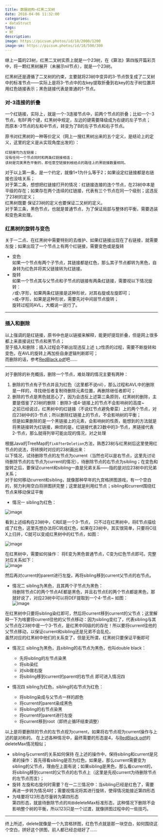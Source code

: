 ```yaml
---
title: 数据结构—红黑二叉树
date: 2018-04-06 11:32:00
categories:
- dataStruct
tags:
- 树
description:
image: https://picsum.photos/id/18/2000/1200
image-sm: https://picsum.photos/id/18/500/300
---  
```


继上一篇的23树，红黑二叉树实质上就是一个23树，在《算法》第四版开篇彩页中，将一颗红黑树展开（未展示nil节点），就是一个23树。  

红黑树还是遵循了二叉树的约束，主要就将23树中变异的3-节点恢复成了二叉树中的标准节点——实际上是将3-节点中的左key提取折叠到右key的左子树位置并用红色链接表示；黑色链接代表是普通的1-节点。
### 对-3连接的折叠  
一个红链接，实际上，就是一个-3连接节点中，前两个节点的折叠；比如一个-3节点，有BF两个键，红黑树中规定，左边的键需要降级成为右键的左子节点；  
而原本-3节点的左和中节点，转变为了B的左子节点和右子节点。  

原书对红黑树的一种等价定义（网上一搜红黑树出来的五个定义，是结论上的定义，这里的定义是从实现角度出发的）：  
```text
红链接均为左链接；
没有任何一个节点同时和两条红链接相连；
该树是完美黑色平衡的，即任意空链接到根结点的路径上的黑链接数量相同。
```
对于以上第一条，是一个约定，就像1+1为什么等于2；如果设定红链接都是右链接也没啥关系；  
对于第二条，想想把红链接打开的情况：红链接连接的连个节点，在23树中本是平级的存在；如果存在两个连续的红链接，代表有三个节点在同一个级别；这违反了23树的定义；  
红黑树既要 保证23树的定义也要保证二叉树的定义。  
对于第三条，黑色节点，也就是普通节点，为了保证局部与整体的平衡，需要选装和变色来处理。

### 红黑树的旋转与变色  
关于一二点、在红黑树中需要特别的去维护、如果红链接出现在了右链接，就需要左旋；如果出现了一个节点上有两个红链接，需要变色或是旋转

- 变色  
如果一个节点有两个子节点，其链接都是红色，那么其子节点都转为黑色，自身转为红色并将其父链接转为红链接。  
- 旋转  
如果一个节点其与父节点和子节点的链接有两条红链接，需要视以下情况旋转：  
`/`或`\`字形，如果两条红链接是这种形状，对其右旋或左旋即可；  
`>`或`<`字形，如果是这种形状，需要先对中间层节点旋转；  
旋转过程同AVL，大概说一说行了。  


--- 
### 插入和删除
以上强调的是红链接，原书中也是以链接来解释，能更好提现折叠，但是网上很多都上来直接说红节点和黑节点；  
至于插入和删除；插入过程会不断出现违反上述 `1`,`2`性质的过程，需要不断旋转和变色，在AVL的旋转上再加些自身逻辑判断即可；  
而删除的话，参考[RedBlack.pdf](https://www.cs.princeton.edu/~rs/talks/LLRB/RedBlack.pdf)吧……

---
对于删除的补充概括，删除一个节点，难处理的情况主要有两种：  
1. 删除的节点有子节点并且为红色（这里都不说nil），那么过程和AVL中的删除是一样的，寻找继任者复制待删除元素位置，再删除继任者即可；  
2. 删除的节点是黑色就恶心了，因为会违反上述第三条原则，红黑树的删除，主要是借鉴了23树的删除：删除3-或4-链接上的节点不会影响树的高度~  
之前已经说过，红黑树中的红链接（不说红节点避免晕菜）上的两个节点，对应23树中的3-节点；所以删除红链接上的节点，不会影响树的平衡；  
但是如果删除的是一个黑链接上的元素，会影响树的性质，能想到的方法就是将黑链接转为红链接，麻烦的是，红链接代表23数中的3-节点，黑链接代表2-节点，那么就得列举可能出现的情况，对之处理  


根据Java的TreeMap的`fixAfterDeletion`方法，熟悉23树与红黑树后这里使用红节点的说法，将转换时对应的23树画出来：  
以下情况，试待删除节点的左节点为current（当然也可以是右节点，这里先讨论待删除节点的左节点为current的情况），待删除节点的右节点为sibling；在变色和旋转之后，要保证current和sibling一直是兄弟关系——指的是对应23树中的兄弟关系；  
对于如何移动current和sibling，就像那种早年的九宫格拼图游戏，有一个空白的，努力利用空白将拼图拼完整；这里就是利用红节点；sibling和current围绕红节点来移动保证平衡  

- 情况一 sibling为红色：  

![image](http://wx1.sinaimg.cn/mw690/0060lm7Tly1fq5d3r686kj30kh0cj3z7.jpg)

看到上述结构在23树中，C和E是一个3-节点， 只不过在红黑树中，将E节点描绘成了红色，这里先想办法将C转成红色，如果在23树中，其实很简单，只要将C往X上归并，C就可以变成红黑树中的红节点，如图：  

![image](http://wx1.sinaimg.cn/mw690/0060lm7Tly1fq5dgzccixj30ic0bn3z1.jpg)  

在红黑树中，需要如何操作：
将E变为黑色普通节点，C变为红色节点即可。完整对应关系如下：  
![image](http://wx1.sinaimg.cn/mw690/0060lm7Tly1fq5dsaibu3j309w0cdglt.jpg)  

然后再对current的parent进行左旋，再将sibling移到current父节点的右节点。

- 情况二 sibling为黑色，且其两个子节点为黑色：  
待删除节点C的两个节点AE都是黑色，并且右节点E的两个节点都是黑色，那就好说了，对应23树中可以将DEF提取到一个4-节点~ 如图：  
![image](http://wx4.sinaimg.cn/mw690/0060lm7Tly1fq5euvktkoj30tp0d3myc.jpg)  

在红黑树中只要将sibling染红即可，然后将current移到current的父节点；这里解释一下为啥要将current往他的父节点移动：因为sibling变红了，代表sibling与其父节点在23树中是一个3-节点，是红黑中同级的的存在！所以要将current往他的父节点移动，以保证current和sibling还是兄弟不会乱伦。  
虽然对应的红黑树中他们的关系变了，但是无所谓，红黑树只要保证平衡即可

- 情况三 sibling为黑色，且sibling的右节点为黑色，也叫double black： 
    - 先将sibling的左节点染黑  
    - 将sib染红
    - 对sib做右旋
    - 将sibling移到current的parent的右节点
即可进入情况四

- 情况四 sibling为红色，sibling的右节点为红色：  
    - 将sibling染成与父节点一样的颜色
    - 将current的parent染成黑色
    - 将sibling的右节点染黑
    - 将current的parent进行左旋
    - 将current移到root（即终止循环结束调整）
    
以上是将要删除的节点的左节点视为current，如果将右节点视为current操作与上述的是对称的。
在上述各种情况中，最终需要的形态是4，与[RedBlack.pdf](https://www.cs.princeton.edu/~rs/talks/LLRB/RedBlack.pdf)的deleteMax情况相似；  

- sibling与current的关系如何保持
在上述的操作中，保持sibling和current是兄弟的操作：首先得看sibling是否为红色，如果是，那么current需要变为sibling的父节点，理由在上面有说；如果sibling是黑色，那么看current的，将sibling移到current的父节点的右节点上（这里是先视current为待删除节点的左节点而言）；  
- 旋转
左旋和右旋何时需要？在一二三情况中：当sibling已经是红色了，需要再进一步转为情况4时；需要视情况将其进行旋转，使得情况能接近第四形态  
- 为啥要将123形态尽量转为第四形态  
第四形态，就是待删除节点的`局部`deleteMax标准形态，这种情况下删除不会影响整个树的平衡，所以123只是一个过渡，就像拼图过程中的一些技巧。  

---  
终上所述，delete就像是一个九宫格拼图，红色节点就是那一块空白，如何围绕这个空白，拼好这个拼图，前人都已经总结好了……  




